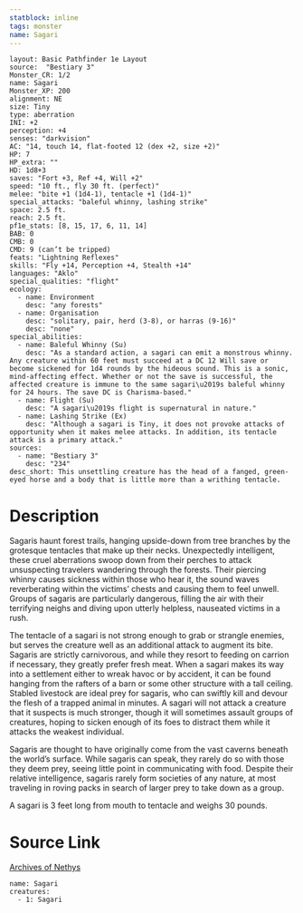 ```yaml
---
statblock: inline
tags: monster
name: Sagari
---
```

```statblock
layout: Basic Pathfinder 1e Layout
source:  "Bestiary 3"
Monster_CR: 1/2
name: Sagari
Monster_XP: 200
alignment: NE
size: Tiny
type: aberration
INI: +2
perception: +4
senses: "darkvision"
AC: "14, touch 14, flat-footed 12 (dex +2, size +2)"
HP: 7
HP_extra: ""
HD: 1d8+3
saves: "Fort +3, Ref +4, Will +2"
speed: "10 ft., fly 30 ft. (perfect)"
melee: "bite +1 (1d4-1), tentacle +1 (1d4-1)"
special_attacks: "baleful whinny, lashing strike"
space: 2.5 ft.
reach: 2.5 ft.
pf1e_stats: [8, 15, 17, 6, 11, 14]
BAB: 0
CMB: 0
CMD: 9 (can’t be tripped)
feats: "Lightning Reflexes"
skills: "Fly +14, Perception +4, Stealth +14"
languages: "Aklo"
special_qualities: "flight"
ecology:
  - name: Environment
    desc: "any forests"
  - name: Organisation
    desc: "solitary, pair, herd (3-8), or harras (9-16)"
    desc: "none"
special_abilities:
  - name: Baleful Whinny (Su)
    desc: "As a standard action, a sagari can emit a monstrous whinny. Any creature within 60 feet must succeed at a DC 12 Will save or become sickened for 1d4 rounds by the hideous sound. This is a sonic, mind-affecting effect. Whether or not the save is successful, the affected creature is immune to the same sagari\u2019s baleful whinny for 24 hours. The save DC is Charisma-based."
  - name: Flight (Su)
    desc: "A sagari\u2019s flight is supernatural in nature."
  - name: Lashing Strike (Ex)
    desc: "Although a sagari is Tiny, it does not provoke attacks of opportunity when it makes melee attacks. In addition, its tentacle attack is a primary attack."
sources:
  - name: "Bestiary 3"
    desc: "234"
desc_short: This unsettling creature has the head of a fanged, green-eyed horse and a body that is little more than a writhing tentacle.
```
# Description
Sagaris haunt forest trails, hanging upside-down from tree branches by the grotesque tentacles that make up their necks. Unexpectedly intelligent, these cruel aberrations swoop down from their perches to attack unsuspecting travelers wandering through the forests. Their piercing whinny causes sickness within those who hear it, the sound waves reverberating within the victims’ chests and causing them to feel unwell. Groups of sagaris are particularly dangerous, filling the air with their terrifying neighs and diving upon utterly helpless, nauseated victims in a rush.

The tentacle of a sagari is not strong enough to grab or strangle enemies, but serves the creature well as an additional attack to augment its bite. Sagaris are strictly carnivorous, and while they resort to feeding on carrion if necessary, they greatly prefer fresh meat. When a sagari makes its way into a settlement either to wreak havoc or by accident, it can be found hanging from the rafters of a barn or some other structure with a tall ceiling. Stabled livestock are ideal prey for sagaris, who can swiftly kill and devour the flesh of a trapped animal in minutes. A sagari will not attack a creature that it suspects is much stronger, though it will sometimes assault groups of creatures, hoping to sicken enough of its foes to distract them while it attacks the weakest individual.

Sagaris are thought to have originally come from the vast caverns beneath the world’s surface. While sagaris can speak, they rarely do so with those they deem prey, seeing little point in communicating with food. Despite their relative intelligence, sagaris rarely form societies of any nature, at most traveling in roving packs in search of larger prey to take down as a group.

A sagari is 3 feet long from mouth to tentacle and weighs 30 pounds.
# Source Link
[Archives of Nethys](https://aonprd.com/MonsterDisplay.aspx?ItemName=Sagari)
```encounter-table
name: Sagari
creatures:
  - 1: Sagari
```
